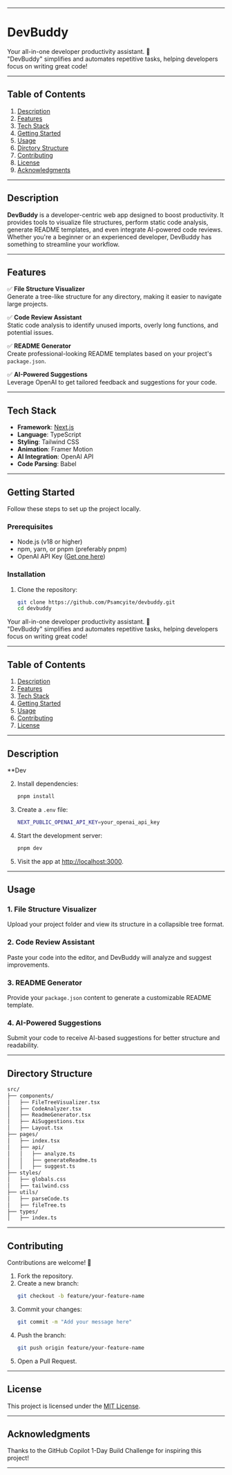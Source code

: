 
---

# **DevBuddy**

Your all-in-one developer productivity assistant. 🚀  
"DevBuddy" simplifies and automates repetitive tasks, helping developers focus on writing great code!

---

## **Table of Contents**

1. [Description](#description)  
2. [Features](#features)  
3. [Tech Stack](#tech-stack)  
4. [Getting Started](#getting-started)  
5. [Usage](#usage)  
6. [Dirctory Structure](#directory-structure)
7. [Contributing](#contributing)  
8. [License](#license)
9. [Acknowledgments](#acknowledgments)

---

## **Description**

**DevBuddy** is a developer-centric web app designed to boost productivity. It provides tools to visualize file structures, perform static code analysis, generate README templates, and even integrate AI-powered code reviews. Whether you're a beginner or an experienced developer, DevBuddy has something to streamline your workflow.

---

## **Features**

✅ **File Structure Visualizer**  
Generate a tree-like structure for any directory, making it easier to navigate large projects.  

✅ **Code Review Assistant**  
Static code analysis to identify unused imports, overly long functions, and potential issues.  

✅ **README Generator**  
Create professional-looking README templates based on your project's `package.json`.  

✅ **AI-Powered Suggestions**  
Leverage OpenAI to get tailored feedback and suggestions for your code.  

---

## **Tech Stack**

- **Framework**: [Next.js](https://nextjs.org/)  
- **Language**: TypeScript  
- **Styling**: Tailwind CSS  
- **Animation**: Framer Motion  
- **AI Integration**: OpenAI API  
- **Code Parsing**: Babel  

---

## **Getting Started**

Follow these steps to set up the project locally.

### **Prerequisites**

- Node.js (v18 or higher)  
- npm, yarn, or pnpm (preferably pnpm)  
- OpenAI API Key ([Get one here](https://platform.openai.com/signup/))  

### **Installation**

1. Clone the repository:  
   ```bash
   git clone https://github.com/Psamcyite/devbuddy.git
   cd devbuddy
   ```

Your all-in-one developer productivity assistant. 🚀  
"DevBuddy" simplifies and automates repetitive tasks, helping developers focus on writing great code!

---

## **Table of Contents**

1. [Description](#description)  
2. [Features](#features)  
3. [Tech Stack](#tech-stack)  
4. [Getting Started](#getting-started)  
5. [Usage](#usage)  
6. [Contributing](#contributing)  
7. [License](#license)

---

## **Description**

**Dev

2. Install dependencies:  
   ```bash
   pnpm install
   ```

3. Create a `.env` file:  
   ```bash
   NEXT_PUBLIC_OPENAI_API_KEY=your_openai_api_key
   ```

4. Start the development server:  
   ```bash
   pnpm dev
   ```

5. Visit the app at [http://localhost:3000](http://localhost:3000).

---

## **Usage**

### **1. File Structure Visualizer**
Upload your project folder and view its structure in a collapsible tree format.  

### **2. Code Review Assistant**
Paste your code into the editor, and DevBuddy will analyze and suggest improvements.  

### **3. README Generator**
Provide your `package.json` content to generate a customizable README template.  

### **4. AI-Powered Suggestions**
Submit your code to receive AI-based suggestions for better structure and readability.  

---

## **Directory Structure**

```bash
src/
├── components/
│   ├── FileTreeVisualizer.tsx
│   ├── CodeAnalyzer.tsx
│   ├── ReadmeGenerator.tsx
│   ├── AiSuggestions.tsx
│   ├── Layout.tsx
├── pages/
│   ├── index.tsx
│   ├── api/
│   │   ├── analyze.ts
│   │   ├── generateReadme.ts
│   │   ├── suggest.ts
├── styles/
│   ├── globals.css
│   ├── tailwind.css
├── utils/
│   ├── parseCode.ts
│   ├── fileTree.ts
├── types/
│   ├── index.ts
```

---
## **Contributing**

Contributions are welcome! 🎉  

1. Fork the repository.  
2. Create a new branch:  
   ```bash
   git checkout -b feature/your-feature-name
   ```  
3. Commit your changes:  
   ```bash
   git commit -m "Add your message here"
   ```  
4. Push the branch:  
   ```bash
   git push origin feature/your-feature-name
   ```  
5. Open a Pull Request.  

---

## **License**

This project is licensed under the [MIT License](LICENSE).  

---

## **Acknowledgments**

Thanks to the GitHub Copilot 1-Day Build Challenge for inspiring this project!  

---